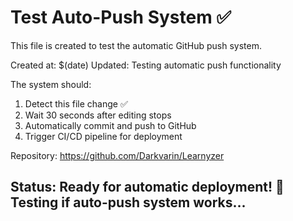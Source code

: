 # Test Auto-Push System ✅

This file is created to test the automatic GitHub push system.

Created at: $(date)
Updated: Testing automatic push functionality

The system should:
1. Detect this file change ✅
2. Wait 30 seconds after editing stops
3. Automatically commit and push to GitHub
4. Trigger CI/CD pipeline for deployment

Repository: https://github.com/Darkvarin/Learnyzer

## Status: Ready for automatic deployment! 🚀Testing if auto-push system works...
